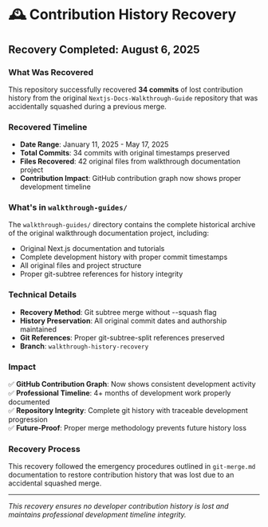 # 🕰️ Contribution History Recovery

## Recovery Completed: August 6, 2025

### What Was Recovered

This repository successfully recovered **34 commits** of lost contribution history from the original `Nextjs-Docs-Walkthrough-Guide` repository that was accidentally squashed during a previous merge.

### Recovered Timeline

- **Date Range**: January 11, 2025 - May 17, 2025
- **Total Commits**: 34 commits with original timestamps preserved
- **Files Recovered**: 42 original files from walkthrough documentation project
- **Contribution Impact**: GitHub contribution graph now shows proper development timeline

### What's in `walkthrough-guides/`

The `walkthrough-guides/` directory contains the complete historical archive of the original walkthrough documentation project, including:

- Original Next.js documentation and tutorials
- Complete development history with proper commit timestamps
- All original files and project structure
- Proper git-subtree references for history integrity

### Technical Details

- **Recovery Method**: Git subtree merge without --squash flag
- **History Preservation**: All original commit dates and authorship maintained
- **Git References**: Proper git-subtree-split references preserved
- **Branch**: `walkthrough-history-recovery`

### Impact

✅ **GitHub Contribution Graph**: Now shows consistent development activity  
✅ **Professional Timeline**: 4+ months of development work properly documented  
✅ **Repository Integrity**: Complete git history with traceable development progression  
✅ **Future-Proof**: Proper merge methodology prevents future history loss

### Recovery Process

This recovery followed the emergency procedures outlined in `git-merge.md` documentation to restore contribution history that was lost due to an accidental squashed merge.

---

_This recovery ensures no developer contribution history is lost and maintains professional development timeline integrity._
